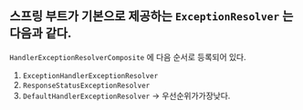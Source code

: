 ## 스프링 부트가 기본으로 제공하는 `ExceptionResolver` 는 다음과 같다.
`HandlerExceptionResolverComposite` 에 다음 순서로 등록되어 있다.

1. `ExceptionHandlerExceptionResolver`
2. `ResponseStatusExceptionResolver`
3. `DefaultHandlerExceptionResolver` -> 우선순위가가장낮다.